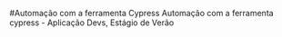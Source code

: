 #Automação com a ferramenta Cypress
Automação com a ferramenta cypress - Aplicação Devs, Estágio de Verão
